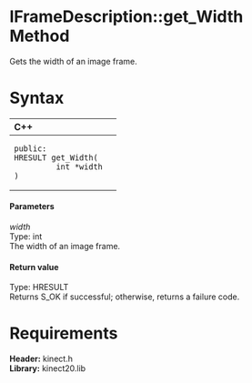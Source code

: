 IFrameDescription::get\_Width Method  
====================================  

Gets the width of an image frame. <span id="syntaxSection"></span>

Syntax  
======  

<table>
<colgroup>
<col width="100%" />
</colgroup>
<thead>
<tr class="header">
<th align="left">C++</th>
</tr>
</thead>
<tbody>
<tr class="odd">
<td align="left"><pre><code>public:  
HRESULT get_Width(  
         int *width  
)</code></pre></td>
</tr>
</tbody>
</table>

<span id="ID4EG"></span>
#### Parameters  

*width*    
Type: int  
The width of an image frame.  

<span id="ID4EP"></span>
#### Return value  

Type: HRESULT  
Returns S\_OK if successful; otherwise, returns a failure code.  

<span id="requirements"></span>

Requirements  
============  

**Header:** kinect.h  
**Library:** kinect20.lib  



<!--Please do not edit the data in the comment block below.-->
<!--
TOCTitle : get_Width Method
RLTitle : IFrameDescription::get_Width Method
KeywordK : get_Width method
KeywordK : IFrameDescription::get_Width method
KeywordF : IFrameDescription::get_Width
KeywordF : get_Width
KeywordF : Microsoft.Kinect.kinect.IFrameDescription.get_Width(int)
KeywordA : M:Microsoft.Kinect.kinect.IFrameDescription.get_Width(int)
AssetID : M:Microsoft.Kinect.kinect.IFrameDescription.get_Width(int)
Locale : en-us
CommunityContent : 1
APIType : Managed
APILocation : 
APIName : Microsoft.Kinect.kinect.IFrameDescription::get_Width
TargetOS : Windows
TopicType : kbSyntax
DevLang : C++
DocSet : K4Wv2
ProjType : K4Wv2Proj
Technology : Kinect for Windows
Product : Kinect for Windows SDK v2
productversion : 20
-->
